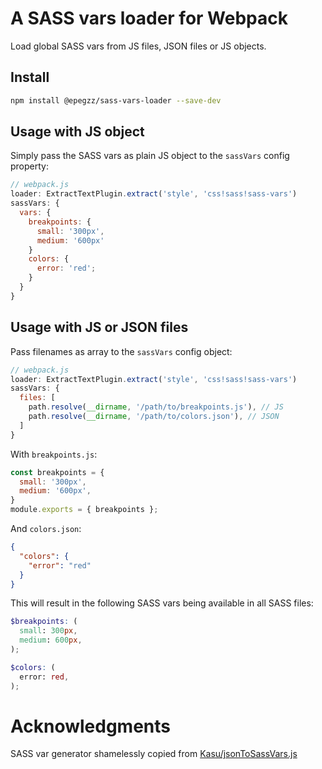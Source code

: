 # A SASS vars loader for Webpack

Load global SASS vars from JS files, JSON files or JS objects.


## Install

```sh
npm install @epegzz/sass-vars-loader --save-dev
```

## Usage with JS object

Simply pass the SASS vars as plain JS object to the `sassVars` config property:

```javascript
// webpack.js
loader: ExtractTextPlugin.extract('style', 'css!sass!sass-vars')
sassVars: {
  vars: {
    breakpoints: {
      small: '300px',
      medium: '600px'
    }
    colors: {
      error: 'red'; 
    }
  }
}
```

## Usage with JS or JSON files

Pass filenames as array to the `sassVars` config object:


```javascript
// webpack.js
loader: ExtractTextPlugin.extract('style', 'css!sass!sass-vars')
sassVars: {
  files: [
    path.resolve(__dirname, '/path/to/breakpoints.js'), // JS
    path.resolve(__dirname, '/path/to/colors.json'), // JSON
  ]
}
```

With `breakpoints.js`:

```javascript
const breakpoints = {
  small: '300px',
  medium: '600px',
}
module.exports = { breakpoints };
```

And `colors.json`:

```json
{
  "colors": {
    "error": "red"
  }  
}
```

This will result in the following SASS vars being available in all SASS files:

```scss
$breakpoints: (
  small: 300px,
  medium: 600px,
);

$colors: (
  error: red,
);
```


# Acknowledgments

SASS var generator shamelessly copied from [Kasu/jsonToSassVars.js](https://gist.github.com/Kasu/ea4f4861a81e626ea308)
